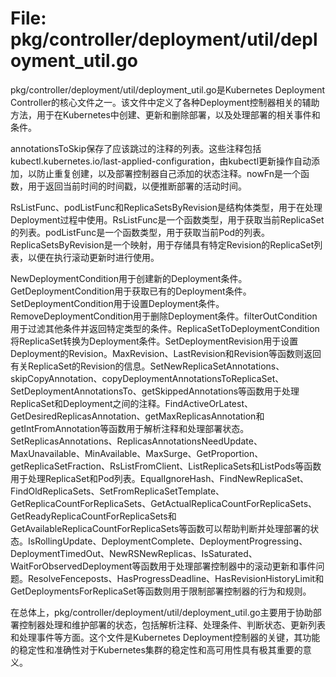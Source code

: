 # File: pkg/controller/deployment/util/deployment_util.go

pkg/controller/deployment/util/deployment_util.go是Kubernetes Deployment Controller的核心文件之一。该文件中定义了各种Deployment控制器相关的辅助方法，用于在Kubernetes中创建、更新和删除部署，以及处理部署的相关事件和条件。

annotationsToSkip保存了应该跳过的注释的列表。这些注释包括kubectl.kubernetes.io/last-applied-configuration，由kubectl更新操作自动添加，以防止重复创建，以及部署控制器自己添加的状态注释。nowFn是一个函数，用于返回当前时间的时间戳，以便推断部署的活动时间。

RsListFunc、podListFunc和ReplicaSetsByRevision是结构体类型，用于在处理Deployment过程中使用。RsListFunc是一个函数类型，用于获取当前ReplicaSet的列表。podListFunc是一个函数类型，用于获取当前Pod的列表。ReplicaSetsByRevision是一个映射，用于存储具有特定Revision的ReplicaSet列表，以便在执行滚动更新时进行使用。

NewDeploymentCondition用于创建新的Deployment条件。GetDeploymentCondition用于获取已有的Deployment条件。SetDeploymentCondition用于设置Deployment条件。RemoveDeploymentCondition用于删除Deployment条件。filterOutCondition用于过滤其他条件并返回特定类型的条件。ReplicaSetToDeploymentCondition将ReplicaSet转换为Deployment条件。SetDeploymentRevision用于设置Deployment的Revision。MaxRevision、LastRevision和Revision等函数则返回有关ReplicaSet的Revision的信息。SetNewReplicaSetAnnotations、skipCopyAnnotation、copyDeploymentAnnotationsToReplicaSet、SetDeploymentAnnotationsTo、getSkippedAnnotations等函数用于处理ReplicaSet和Deployment之间的注释。FindActiveOrLatest、GetDesiredReplicasAnnotation、getMaxReplicasAnnotation和getIntFromAnnotation等函数用于解析注释和处理部署状态。SetReplicasAnnotations、ReplicasAnnotationsNeedUpdate、MaxUnavailable、MinAvailable、MaxSurge、GetProportion、getReplicaSetFraction、RsListFromClient、ListReplicaSets和ListPods等函数用于处理ReplicaSet和Pod列表。EqualIgnoreHash、FindNewReplicaSet、FindOldReplicaSets、SetFromReplicaSetTemplate、GetReplicaCountForReplicaSets、GetActualReplicaCountForReplicaSets、GetReadyReplicaCountForReplicaSets和GetAvailableReplicaCountForReplicaSets等函数可以帮助判断并处理部署的状态。IsRollingUpdate、DeploymentComplete、DeploymentProgressing、DeploymentTimedOut、NewRSNewReplicas、IsSaturated、WaitForObservedDeployment等函数用于处理部署控制器中的滚动更新和事件问题。ResolveFenceposts、HasProgressDeadline、HasRevisionHistoryLimit和GetDeploymentsForReplicaSet等函数则用于限制部署控制器的行为和规则。

在总体上，pkg/controller/deployment/util/deployment_util.go主要用于协助部署控制器处理和维护部署的状态，包括解析注释、处理条件、判断状态、更新列表和处理事件等方面。这个文件是Kubernetes Deployment控制器的关键，其功能的稳定性和准确性对于Kubernetes集群的稳定性和高可用性具有极其重要的意义。

